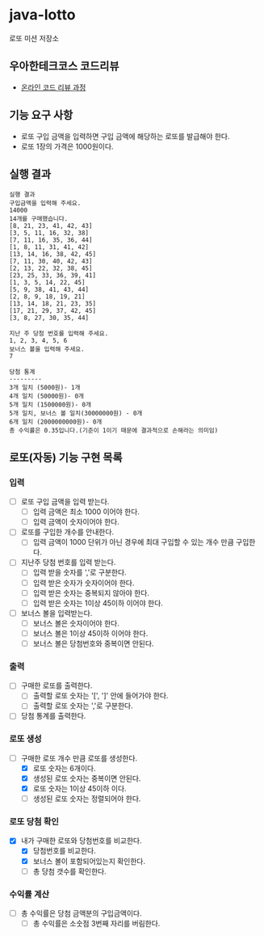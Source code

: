 # java-lotto

로또 미션 저장소

## 우아한테크코스 코드리뷰

- [온라인 코드 리뷰 과정](https://github.com/woowacourse/woowacourse-docs/blob/master/maincourse/README.md)
  
## 기능 요구 사항
- 로또 구입 금액을 입력하면 구입 금액에 해당하는 로또를 발급해야 한다. 
- 로또 1장의 가격은 1000원이다.

## 실행 결과
```
실행 결과
구입금액을 입력해 주세요.
14000
14개를 구매했습니다.
[8, 21, 23, 41, 42, 43]
[3, 5, 11, 16, 32, 38]
[7, 11, 16, 35, 36, 44]
[1, 8, 11, 31, 41, 42]
[13, 14, 16, 38, 42, 45]
[7, 11, 30, 40, 42, 43]
[2, 13, 22, 32, 38, 45]
[23, 25, 33, 36, 39, 41]
[1, 3, 5, 14, 22, 45]
[5, 9, 38, 41, 43, 44]
[2, 8, 9, 18, 19, 21]
[13, 14, 18, 21, 23, 35]
[17, 21, 29, 37, 42, 45]
[3, 8, 27, 30, 35, 44]

지난 주 당첨 번호를 입력해 주세요.
1, 2, 3, 4, 5, 6
보너스 볼을 입력해 주세요.
7

당첨 통계
---------
3개 일치 (5000원)- 1개
4개 일치 (50000원)- 0개
5개 일치 (1500000원)- 0개
5개 일치, 보너스 볼 일치(30000000원) - 0개
6개 일치 (2000000000원)- 0개
총 수익률은 0.35입니다.(기준이 1이기 때문에 결과적으로 손해라는 의미임)
```

## 로또(자동) 기능 구현 목록

### 입력
- [ ] 로또 구입 금액을 입력 받는다.
  - [ ] 입력 금액은 최소 1000 이어야 한다.
  - [ ] 입력 금액이 숫자이어야 한다.

- [ ] 로또를 구입한 개수를 안내한다.
  - [ ] 입력 금액이 1000 단위가 아닌 경우에 최대 구입할 수 있는 개수 만큼 구입한다.
  
- [ ] 지난주 당첨 번호를 입력 받는다.
  - [ ] 입력 받을 숫자를 ','로 구분한다.
  - [ ] 입력 받은 숫자가 숫자이어야 한다.
  - [ ] 입력 받은 숫자는 중복되지 않아야 한다.
  - [ ] 입력 받은 숫자는 1이상 45이하 이어야 한다.
  
- [ ] 보너스 볼을 입력받는다.
  - [ ] 보너스 볼은 숫자이어야 한다.
  - [ ] 보너스 볼은 1이상 45이하 이어야 한다.
  - [ ] 보너스 볼은 당첨번호와 중복이면 안된다.
  
### 출력
- [ ] 구매한 로또를 출력한다.
  - [ ] 출력할 로또 숫자는 '[', ']' 안에 들어가야 한다.
  - [ ] 출력할 로또 숫자는 ','로 구분한다.
- [ ] 당첨 통계를 출력한다.

### 로또 생성
- [ ] 구매한 로또 개수 만큼 로또를 생성한다.
    - [x] 로또 숫자는 6개이다.
    - [x] 생성된 로또 숫자는 중복이면 안된다.
    - [x] 로또 숫자는 1이상 45이하 이다.
    - [ ] 생성된 로또 숫자는 정렬되어야 한다.

### 로또 당첨 확인
- [x] 내가 구매한 로또와 당첨번호를 비교한다.
    - [x] 당첨번호를 비교한다.
    - [x] 보너스 볼이 포함되어있는지 확인한다.
    - [ ] 총 당첨 갯수를 확인한다.

### 수익률 계산  
- [ ] 총 수익률은 당첨 금액분의 구입금액이다.
    - [ ] 총 수익률은 소숫점 3번째 자리를 버림한다.

